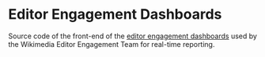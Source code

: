 # Editor Engagement Dashboards

Source code of the front-end of the [editor engagement dashboards](http://toolserver.org/~dartar/) used by the Wikimedia Editor Engagement Team for real-time reporting.

